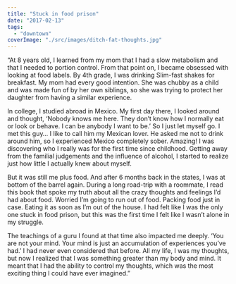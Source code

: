 ```yaml
---
title: "Stuck in food prison"
date: "2017-02-13"
tags: 
  - "downtown"
coverImage: "./src/images/ditch-fat-thoughts.jpg"
---
```


“At 8 years old, I learned from my mom that I had a slow metabolism and that I needed to portion control. From that point on, I became obsessed with looking at food labels. By 4th grade, I was drinking Slim-fast shakes for breakfast. My mom had every good intention. She was chubby as a child and was made fun of by her own siblings, so she was trying to protect her daughter from having a similar experience.

In college, I studied abroad in Mexico. My first day there, I looked around and thought, ‘Nobody knows me here. They don’t know how I normally eat or look or behave. I can be anybody I want to be.’ So I just let myself go. I met this guy… I like to call him my Mexican lover. He asked me not to drink around him, so I experienced Mexico completely sober. Amazing! I was discovering who I really was for the first time since childhood. Getting away from the familial judgements and the influence of alcohol, I started to realize just how little I actually knew about myself.

But it was still me plus food. And after 6 months back in the states, I was at bottom of the barrel again. During a long road-trip with a roommate, I read this book that spoke my truth about all the crazy thoughts and feelings I’d had about food. Worried I’m going to run out of food. Packing food just in case. Eating it as soon as I’m out of the house. I had felt like I was the only one stuck in food prison, but this was the first time I felt like I wasn’t alone in my struggle.

The teachings of a guru I found at that time also impacted me deeply. ‘You are not your mind. Your mind is just an accumulation of experiences you’ve had.’ I had never even considered that before. All my life, I was my thoughts, but now I realized that I was something greater than my body and mind. It meant that I had the ability to control my thoughts, which was the most exciting thing I could have ever imagined.”
